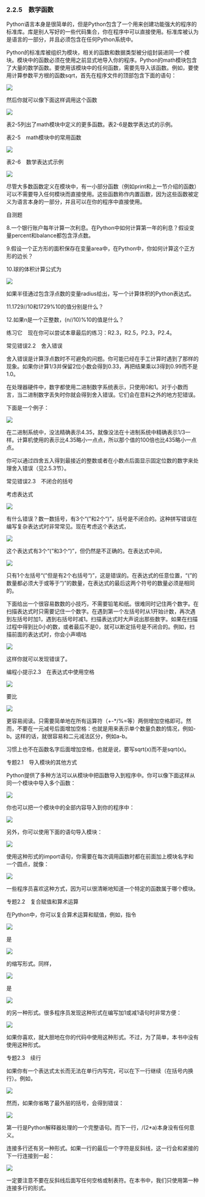    

### 2.2.5　数学函数

Python语言本身是很简单的，但是Python包含了一个用来创建功能强大的程序的标准库。库是别人写好的一些代码集合，你在程序中可以直接使用。标准库被认为是语言的一部分，并且必须包含在任何Python系统中。

Python的标准库被组织为模块，相关的函数和数据类型被分组封装进同一个模块。模块中的函数必须在使用之前显式地导入你的程序。Python的math模块包含了大量的数学函数。要使用该模块中的任何函数，需要先导入该函数。例如，要使用计算参数平方根的函数sqrt，首先在程序文件的顶部包含下面的语句：

![](../Images/image05311.gif)

然后你就可以像下面这样调用这个函数

![](../Images/image05312.gif)

表2-5列出了math模块中定义的更多函数。表2-6是数学表达式的示例。

表2-5　math模块中的常用函数

![](0-Assets/Epubook/程序员编程语言经典合集（计算机科学丛书5册套装），javapython编程语言含经典教材龙书《编译原理》%20(Bruce%20Eckel%20%20Alfred%20V.%20Aho%20%20Monica%20S.%20Lam%20etc.)%20(Z-Library)/images/image05313.jpeg)

表2-6　数学表达式示例

![](0-Assets/Epubook/程序员编程语言经典合集（计算机科学丛书5册套装），javapython编程语言含经典教材龙书《编译原理》%20(Bruce%20Eckel%20%20Alfred%20V.%20Aho%20%20Monica%20S.%20Lam%20etc.)%20(Z-Library)/images/image05314.jpeg)

尽管大多数函数定义在模块中，有一小部分函数（例如print和上一节介绍的函数）可以不需要导入任何模块而直接使用。这些函数称作内置函数，因为这些函数被定义为语言本身的一部分，并且可以在你的程序中直接使用。

自测题

8.一个银行账户每年计算一次利息。在Python中如何计算第一年的利息？假设变量percent和balance都包含浮点数。

9.假设一个正方形的面积保存在变量area中，在Python中，你如何计算这个正方形的边长？

10.球的体积计算公式为

![](0-Assets/Epubook/程序员编程语言经典合集（计算机科学丛书5册套装），javapython编程语言含经典教材龙书《编译原理》%20(Bruce%20Eckel%20%20Alfred%20V.%20Aho%20%20Monica%20S.%20Lam%20etc.)%20(Z-Library)/images/image05315.jpeg)

如果半径通过包含浮点数的变量radius给出，写一个计算体积的Python表达式。

11.1729//10和1729%10的值分别是什么？

12.如果n是一个正整数，(n//10)%10的值是什么？

练习它　现在你可以尝试本章最后的练习：R2.3，R2.5，P2.3，P2.4。

常见错误2.2　舍入错误

舍入错误是计算浮点数时不可避免的问题。你可能已经在手工计算时遇到了那样的现象。如果你计算1/3并保留2位小数会得到0.33，再把结果乘以3得到0.99而不是1.0。

在处理器硬件中，数字都使用二进制数字系统表示，只使用0和1。对于小数而言，当二进制数字丢失时你就会得到舍入错误。它们会在意料之外的地方犯错误。

下面是一个例子：

![](0-Assets/Epubook/程序员编程语言经典合集（计算机科学丛书5册套装），javapython编程语言含经典教材龙书《编译原理》%20(Bruce%20Eckel%20%20Alfred%20V.%20Aho%20%20Monica%20S.%20Lam%20etc.)%20(Z-Library)/images/image05316.jpeg)

在二进制系统中，没法精确表示4.35，就像没法在十进制系统中精确表示1/3一样。计算机使用的表示比4.35略小一点点，所以那个值的100倍也比435略小一点点。

你可以通过四舍五入得到最接近的整数或者在小数点后面显示固定位数的数字来处理舍入错误（见2.5.3节）。

常见错误2.3　不闭合的括号

考虑表达式

![](../Images/image05317.gif)

有什么错误？数一数括号，有3个“(”和2个“)”，括号是不闭合的。这种拼写错误在编写复杂表达式时非常常见。现在考虑这个表达式，

![](../Images/image05318.gif)

这个表达式有3个“(”和3个“)”，但仍然是不正确的。在表达式中间，

![](0-Assets/Epubook/程序员编程语言经典合集（计算机科学丛书5册套装），javapython编程语言含经典教材龙书《编译原理》%20(Bruce%20Eckel%20%20Alfred%20V.%20Aho%20%20Monica%20S.%20Lam%20etc.)%20(Z-Library)/images/image05319.jpeg)

只有1个左括号“(”但是有2个右括号“)”，这是错误的。在表达式的任意位置，“(”的数量都必须大于或等于“)”的数量，在表达式的最后这两个符号的数量必须是相同的。

下面给出一个很容易数数的小技巧，不需要铅笔和纸。很难同时记住两个数字。在扫描表达式时只需要记住一个数字。在遇到第一个左括号时从1开始计数，再次遇到左括号时加1，遇到右括号时减1。扫描表达式时大声说出那些数字。如果在扫描过程中得到比0小的数，或者最后不是0，就可以断定括号是不闭合的。例如，扫描前面的表达式时，你会小声嘀咕

![](../Images/image05320.gif)

这样你就可以发现错误了。

编程小提示2.3　在表达式中使用空格

![](../Images/image05321.gif)

要比

![](../Images/image05322.gif)

更容易阅读。只需要简单地在所有运算符（+-*/%=等）两侧增加空格即可。然而，不要在一元减号后面增加空格：也就是用来表示单个数量负数的情况，例如-b。这样的话，就很容易和二元减法区分，例如a-b。

习惯上也不在函数名字后面增加空格，也就是说，要写sqrt(x)而不是sqrt(x)。

专题2.1　导入模块的其他方式

Python提供了多种方法可以从模块中把函数导入到程序中。你可以像下面这样从同一个模块中导入多个函数：

![](../Images/image05323.gif)

你也可以把一个模块中的全部内容导入到你的程序中：

![](../Images/image05324.gif)

另外，你可以使用下面的语句导入模块：

![](../Images/image05325.gif)

使用这种形式的import语句，你需要在每次调用函数时都在前面加上模块名字和一个圆点，就像：

![](../Images/image05326.gif)

一些程序员喜欢这种方式，因为可以很清晰地知道一个特定的函数属于哪个模块。

专题2.2　复合赋值和算术运算

在Python中，你可以复合算术运算和赋值，例如，指令

![](../Images/image05327.gif)

是

![](../Images/image05328.gif)

的缩写形式。同样，

![](../Images/image05329.gif)

是

![](../Images/image05330.gif)

的另一种形式。很多程序员发现这种形式在编写加1或减1语句时非常方便：

![](../Images/image05331.gif)

如果你喜欢，就大胆地在你的代码中使用这种形式。不过，为了简单，本书中没有使用这种形式。

专题2.3　续行

如果你有一个表达式太长而无法在单行内写完，可以在下一行继续（在括号内换行）。例如，

![](0-Assets/Epubook/程序员编程语言经典合集（计算机科学丛书5册套装），javapython编程语言含经典教材龙书《编译原理》%20(Bruce%20Eckel%20%20Alfred%20V.%20Aho%20%20Monica%20S.%20Lam%20etc.)%20(Z-Library)/images/image05332.jpeg)

然而，如果你省略了最外层的括号，会得到错误：

![](0-Assets/Epubook/程序员编程语言经典合集（计算机科学丛书5册套装），javapython编程语言含经典教材龙书《编译原理》%20(Bruce%20Eckel%20%20Alfred%20V.%20Aho%20%20Monica%20S.%20Lam%20etc.)%20(Z-Library)/images/image05333.jpeg)

第一行是Python解释器处理的一个完整语句。而下一行，/(2*a)本身没有任何意义。

连接多行还有另一种形式。如果一行的最后一个字符是反斜线，这一行会和紧接的下一行连接到一起：

![](0-Assets/Epubook/程序员编程语言经典合集（计算机科学丛书5册套装），javapython编程语言含经典教材龙书《编译原理》%20(Bruce%20Eckel%20%20Alfred%20V.%20Aho%20%20Monica%20S.%20Lam%20etc.)%20(Z-Library)/images/image05334.jpeg)

一定要注意不要在反斜线后面写任何空格或制表符。在本书中，我们只使用第一种连接多行的形式。